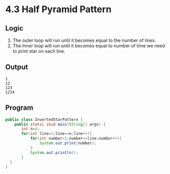 # 4.3 Half Pyramid Pattern
## Logic
1) The outer loop will run until it becomes equal to the number of lines.
2) The Inner loop will run until it becomes equal to number of time we need to print star on each line.

## Output
```
1
12
123
1234
```
## Program
```java
public class InvertedStarPattern {
    public static void main(String[] args) {
       int n=4;
       for(int line=1;line<=n;line++){
           for(int number=1;number<=line;number++){
               System.out.print(number);
           }
           System.out.println();
       }
  }
}
```
